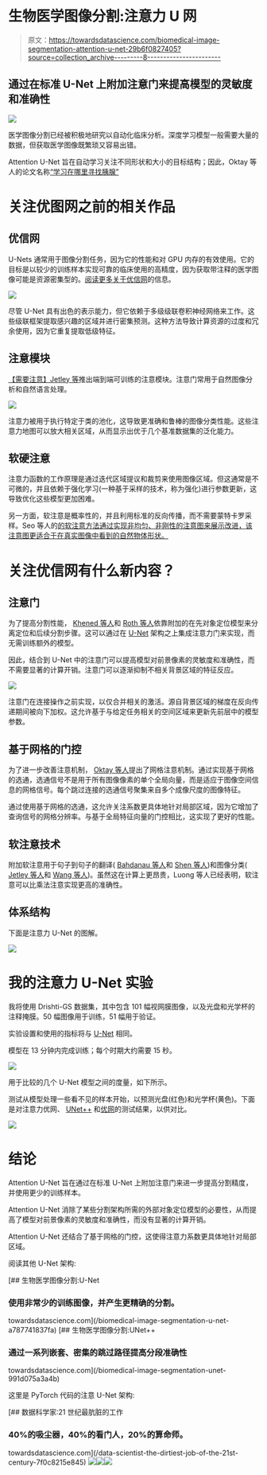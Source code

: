 # 生物医学图像分割:注意力 U 网

> 原文：<https://towardsdatascience.com/biomedical-image-segmentation-attention-u-net-29b6f0827405?source=collection_archive---------8----------------------->

## 通过在标准 U-Net 上附加注意门来提高模型的灵敏度和准确性

![](img/29df47edaf2c92c8c205b7fbd13257c8.png)

医学图像分割已经被积极地研究以自动化临床分析。深度学习模型一般需要大量的数据，但获取医学图像既繁琐又容易出错。

Attention U-Net 旨在自动学习关注不同形状和大小的目标结构；因此，Oktay 等人的论文名称[“学习在哪里寻找胰腺”](https://arxiv.org/abs/1804.03999)

# 关注优图网之前的相关作品

## 优信网

U-Nets 通常用于图像分割任务，因为它的性能和对 GPU 内存的有效使用。它的目标是以较少的训练样本实现可靠的临床使用的高精度，因为获取带注释的医学图像可能是资源密集型的。[阅读更多关于优信网](/biomedical-image-segmentation-u-net-a787741837fa)的信息。

![](img/7d606b9e6a07c393a106d948e0390516.png)

尽管 U-Net 具有出色的表示能力，但它依赖于多级级联卷积神经网络来工作。这些级联框架提取感兴趣的区域并进行密集预测。这种方法导致计算资源的过度和冗余使用，因为它重复提取低级特征。

## 注意模块

[【需要注意】Jetley 等](https://arxiv.org/abs/1804.02391)推出端到端可训练的注意模块。注意门常用于自然图像分析和自然语言处理。

![](img/15d640a012bdbc3343aa895563e8de34.png)

注意力被用于执行特定于类的池化，这导致更准确和鲁棒的图像分类性能。这些注意力地图可以放大相关区域，从而显示出优于几个基准数据集的泛化能力。

## 软硬注意

注意力函数的工作原理是通过迭代区域提议和裁剪来使用图像区域。但这通常是不可微的，并且依赖于强化学习(一种基于采样的技术，称为强化)进行参数更新，这导致优化这些模型更加困难。

另一方面，软注意是概率性的，并且利用标准的反向传播，而不需要蒙特卡罗采样。Seo 等人的[的软注意方法通过实现非均匀、非刚性的注意图来展示改进，该注意图更适合于在真实图像中看到的自然物体形状。](https://arxiv.org/abs/1606.02393)

# 关注优信网有什么新内容？

## 注意门

为了提高分割性能， [Khened 等人](https://www.sciencedirect.com/science/article/abs/pii/S136184151830848X)和 [Roth 等人](https://www.ncbi.nlm.nih.gov/pubmed/29427897)依靠附加的在先对象定位模型来分离定位和后续分割步骤。这可以通过在 [U-Net](/biomedical-image-segmentation-u-net-a787741837fa) 架构之上集成注意力门来实现，而无需训练额外的模型。

因此，结合到 U-Net 中的注意门可以提高模型对前景像素的灵敏度和准确性，而不需要显著的计算开销。注意门可以逐渐抑制不相关背景区域的特征反应。

![](img/61d38b0b0173a1b4efd4ea7535ab071c.png)

注意门在连接操作之前实现，以仅合并相关的激活。源自背景区域的梯度在反向传递期间被向下加权。这允许基于与给定任务相关的空间区域来更新先前层中的模型参数。

## 基于网格的门控

为了进一步改善注意机制， [Oktay 等人](https://arxiv.org/abs/1804.03999)提出了网格注意机制。通过实现基于网格的选通，选通信号不是用于所有图像像素的单个全局向量，而是适应于图像空间信息的网格信号。每个跳过连接的选通信号聚集来自多个成像尺度的图像特征。

通过使用基于网格的选通，这允许关注系数更具体地针对局部区域，因为它增加了查询信号的网格分辨率。与基于全局特征向量的门控相比，这实现了更好的性能。

## 软注意技术

附加软注意用于句子到句子的翻译( [Bahdanau 等人](https://arxiv.org/abs/1409.0473)和 [Shen 等人](https://www.aaai.org/ocs/index.php/AAAI/AAAI18/paper/viewFile/16126/16099))和图像分类( [Jetley 等人](https://arxiv.org/abs/1804.02391)和 [Wang 等人](https://arxiv.org/abs/1704.06904))。虽然这在计算上更昂贵，Luong 等人已经表明，软注意可以比乘法注意实现更高的准确性。

## 体系结构

下面是注意力 U-Net 的图解。

![](img/6b8d2cf7844b4498850144b581766dcb.png)

# 我的注意力 U-Net 实验

我将使用 Drishti-GS 数据集，其中包含 101 幅视网膜图像，以及光盘和光学杯的注释掩膜。50 幅图像用于训练，51 幅用于验证。

实验设置和使用的指标将与 [U-Net](/biomedical-image-segmentation-u-net-a787741837fa) 相同。

模型在 13 分钟内完成训练；每个时期大约需要 15 秒。

![](img/b289bd60243e2e7f43879fd079cdaa4f.png)

用于比较的几个 U-Net 模型之间的度量，如下所示。

测试从模型处理一些看不见的样本开始，以预测光盘(红色)和光学杯(黄色)。下面是对注意力优网、 [UNet++](/biomedical-image-segmentation-unet-a3f43342307b) 和[优网](/biomedical-image-segmentation-u-net-a787741837fa)的测试结果，以供对比。

![](img/97f9222081a94f37a22f9ccca3747f70.png)

# 结论

Attention U-Net 旨在通过在标准 U-Net 上附加注意门来进一步提高分割精度，并使用更少的训练样本。

Attention U-Net 消除了某些分割架构所需的外部对象定位模型的必要性，从而提高了模型对前景像素的灵敏度和准确性，而没有显著的计算开销。

Attention U-Net 还结合了基于网格的门控，这使得注意力系数更具体地针对局部区域。

阅读其他 U-Net 架构:

[](/biomedical-image-segmentation-u-net-a787741837fa) [## 生物医学图像分割:U-Net

### 使用非常少的训练图像，并产生更精确的分割。

towardsdatascience.com](/biomedical-image-segmentation-u-net-a787741837fa) [](/biomedical-image-segmentation-unet-991d075a3a4b) [## 生物医学图像分割:UNet++

### 通过一系列嵌套、密集的跳过路径提高分段准确性

towardsdatascience.com](/biomedical-image-segmentation-unet-991d075a3a4b) 

这里是 PyTorch 代码的注意 U-Net 架构:

[](/data-scientist-the-dirtiest-job-of-the-21st-century-7f0c8215e845) [## 数据科学家:21 世纪最肮脏的工作

### 40%的吸尘器，40%的看门人，20%的算命师。

towardsdatascience.com](/data-scientist-the-dirtiest-job-of-the-21st-century-7f0c8215e845) [![](img/7820823f18c088b934fefc4fcbe5e6db.png)](https://www.linkedin.com/in/jingles/)[![](img/ed2857d42868ce52ed8f717376bc4cc7.png)](https://towardsdatascience.com/@jinglesnote)[![](img/c6faf13786230940c1756ff46938c471.png)](https://jingles.substack.com/subscribe)